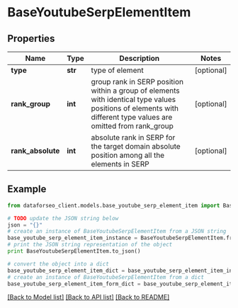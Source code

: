 # BaseYoutubeSerpElementItem


## Properties

Name | Type | Description | Notes
------------ | ------------- | ------------- | -------------
**type** | **str** | type of element | [optional] 
**rank_group** | **int** | group rank in SERP position within a group of elements with identical type values positions of elements with different type values are omitted from rank_group | [optional] 
**rank_absolute** | **int** | absolute rank in SERP for the target domain absolute position among all the elements in SERP | [optional] 

## Example

```python
from dataforseo_client.models.base_youtube_serp_element_item import BaseYoutubeSerpElementItem

# TODO update the JSON string below
json = "{}"
# create an instance of BaseYoutubeSerpElementItem from a JSON string
base_youtube_serp_element_item_instance = BaseYoutubeSerpElementItem.from_json(json)
# print the JSON string representation of the object
print BaseYoutubeSerpElementItem.to_json()

# convert the object into a dict
base_youtube_serp_element_item_dict = base_youtube_serp_element_item_instance.to_dict()
# create an instance of BaseYoutubeSerpElementItem from a dict
base_youtube_serp_element_item_form_dict = base_youtube_serp_element_item.from_dict(base_youtube_serp_element_item_dict)
```
[[Back to Model list]](../README.md#documentation-for-models) [[Back to API list]](../README.md#documentation-for-api-endpoints) [[Back to README]](../README.md)


